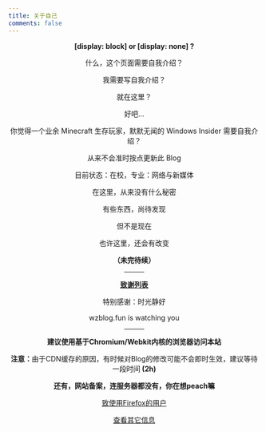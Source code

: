 ```yaml
---
title: 关于自己
comments: false
---
```

<strong>[display: block] or [display: none] ?</strong>  

什么，这个页面需要自我介绍？  

我需要写自我介绍？  

就在这里？  

好吧...  

你觉得一个业余 Minecraft 生存玩家，默默无闻的 Windows Insider 需要自我介绍？  

从来不会准时按点更新此 Blog  

目前状态：在校，专业：网络与新媒体  

在这里，从来没有什么秘密  

有些东西，尚待发现  

但不是现在  

也许这里，还会有改变  

<strong>（未完待续）</strong>   

---

<u><strong>致谢列表</strong></u>  

特别感谢：时光静好  

wzblog.fun is watching you  

---

<strong>建议使用基于Chromium/Webkit内核的浏览器访问本站</strong>  

<strong>注意：</strong>由于CDN缓存的原因，有时候对Blog的修改可能不会即时生效，建议等待一段时间<strong> (2h)</strong>  

<strong>还有，网站备案，连服务器都没有，你在想peach嘛</strong>  

<a class="btn" href="javascript:void(0)">致使用Firefox的用户</a>  

<a class="btn" href="version.txt">查看其它信息</a>    

<script>
    window.onload = function () {
        var allBtn = document.getElementsByClassName('btn');

        allBtn[0].addEventListener('click', toFirefoxUser);
    
        function toFirefoxUser() {
            alert("如果您在使用 Firefox 阅览文章时出现一些大得离谱的“高清大图”，请不要过分惊慌，这是由于 Firefox 不支持 CSS 中的 zoom 属性而引起的。\n\n我并不是没有想过解决方案，网上有不少使用 -moz-transform 和 -moz-transform-origin 这两个属性作为替代解决方案的文章，但我在站点上实测过，效果跟 zoom 属性并不一样，甚至在 Firefox 上还造成了一些其它问题。所以很遗憾，这个解决方案最终还是放弃了。\n\nFirefox 不支持 zoom 属性可以理解，因为这是有一定历史遗留因素在的，zoom 属性曾经是 Internet Explorer 的专有属性，直到后来除 Firefox 外的其它浏览器才支持这一属性，因此在 Mozilla 和它的 Firefox 来说，这一属性是非标准属性，不提倡使用。这是可以理解的。\n\n但是正因为如此，在 Firefox 上部分使用了 zoom 属性的图片无法正常缩放大小，因此建议 Mozilla 取消这两个 -moz 前缀的专有属性，转而尝试兼容或寻找一种更好的 zoom 属性的替代实现方案。\n\n除此之外，Firefox 也不支持该小站的自定义样式的滚动条，这是因为其使用了 -webkit-scrollbar 这样的特定伪元素，因此对 Firefox 不会产生任何界面显示的变化，感谢您的理解。\n\n作为从 2007 年左右，大约小学二年级时开始接触 Firefox 并作为主力浏览器使用的人来说，Firefox 不仅是一个浏览器，还是一种信仰，其前身是被微软毁掉的 Netscape 网景浏览器。Firefox 的出现打破了 Internet Explorer 的长时间垄断，让用户有了新的选择，并且推动了 W3C 标准的不断更新。从 Firefox 2.0 一直到 Firefox 68.0，Firefox 陪伴了我从小学到大二的时光，也为我留下了很多美好的回忆，相信所有正在使用 Firefox 和曾经使用 Firefox 的人都有这样的想法。\n\n在 Firefox 57 后离开 Firefox 的人，无外乎的原因是 Firefox 57 带来的重要变化，Quantum 量子引擎的出现，除了为 Firefox 带来史无前例的提升外，还毁掉了大量的旧有技术的附加组件，使得 Firefox 曾经拥有的扩展优势几乎不复存在，让一批老用户彻底寒心，很多人直接放弃了 Firefox 选择 Chromium 类浏览器。可以说，留给 Firefox 的时间已经不多了。")
        };
    }
</script>

<style>div.main-inner {padding-bottom: 50px !important} p {text-align: center; margin-bottom: 6px} a.btn {margin-top: 20px} hr {width: 40px; margin-left: auto; margin-right: auto}</style>